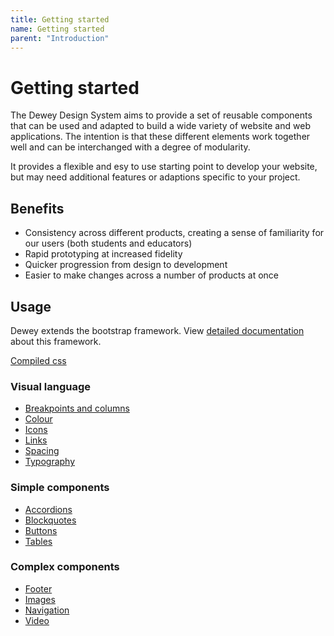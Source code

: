 ```yaml
---
title: Getting started
name: Getting started
parent: "Introduction"
---
```

<h1 class="margin-top-zero">Getting started</h1>
<p class="lead">The Dewey Design System aims to provide a set of reusable components that can be used and adapted to build a wide variety of website and web applications. The intention is that these different elements work together well and can be interchanged with a degree of modularity.</p>
<p>It provides a flexible and esy to use starting point to develop your website, but may need additional features or adaptions specific to your project.</p>
<h2>Benefits</h2>
<ul>
	<li>Consistency across different products, creating a sense of familiarity for our users (both students and educators)</li>
	<li>Rapid prototyping at increased fidelity</li>
	<li>Quicker progression from design to development</li>
	<li>Easier to make changes across a number of products at once</li>
</ul>
<h2>Usage</h2>
<p>Dewey extends the bootstrap framework. View <a href="https://getbootstrap.com/docs/4.1/getting-started/introduction/">detailed documentation</a> about this framework.</p>
<a href="https://rmitlibrary.github.io/dewey-design/sass/dewey.min.css" class="link-large">Compiled css</a>

<div class="margin-top-xl">
	<h3>Visual language</h3>
	<ul class="link-list">
		<li><a href="/dewey-design/visual/breakpoints/">Breakpoints and columns</a></li>
        <li><a href="/dewey-design/visual/colour/">Colour</a></li>
        <li><a href="/dewey-design/visual/icons/">Icons</a></li>
		<li><a href="/dewey-design/visual/links/">Links</a></li>
		<li><a href="/dewey-design/visual/spacing/">Spacing</a></li>
		<li><a href="/dewey-design/visual/typography/">Typography</a></li>
	</ul>
</div>
<div>
	<h3>Simple components</h3>
	<ul class="link-list">
		<li><a href="/dewey-design/components-simple/accordions/">Accordions</a></li>
        <li><a href="/dewey-design/components-simple/blockquotes/">Blockquotes</a></li>
        <li><a href="/dewey-design/components-simple/buttons/">Buttons</a></li>
        <li><a href="/dewey-design/components-simple/tables/">Tables</a></li>
	</ul>
</div>
<div>
	<h3>Complex components</h3>
	<ul class="link-list">
		<li><a href="/dewey-design/components-complex/footer/">Footer</a></li>
        <li><a href="/dewey-design/components-complex/images/">Images</a></li>
        <li><a href="/dewey-design/components-complex/navigation/">Navigation</a></li>
		<li><a href="/dewey-design/components-complex/navigation/">Video</a></li>
	</ul>
</div>